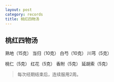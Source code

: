 ```yaml
---
layout: post
category: records
title: 桃红四物汤
---
```


## 桃红四物汤 ##

 熟地（15克） 当归（10克） 白芍（10克） 川芎（5克）

桃仁（5克） 红花（5克） 香附（5克） 延胡索（5克） 

> 每次经期结束后，连续服用2周。